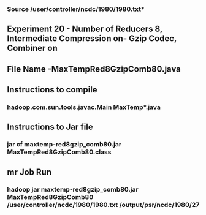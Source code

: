 ### Source /user/controller/ncdc/1980/1980.txt*

## Experiment 20 - Number of Reducers 8, Intermediate Compression on- Gzip Codec, Combiner on

## File Name -MaxTempRed8GzipComb80.java

## Instructions to compile

### hadoop.com.sun.tools.javac.Main MaxTemp*.java

## Instructions to Jar file

### jar cf maxtemp-red8gzip_comb80.jar MaxTempRed8GzipComb80.class

## mr Job Run

### hadoop jar maxtemp-red8gzip_comb80.jar MaxTempRed8GzipComb80 /user/controller/ncdc/1980/1980.txt /output/psr/ncdc/1980/27
